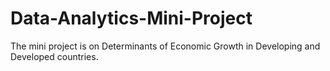 # Data-Analytics-Mini-Project
The mini project is on Determinants of Economic Growth in Developing and Developed countries.
